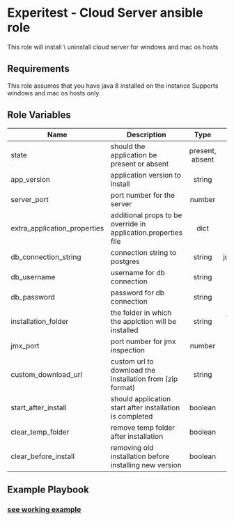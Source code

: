 Experitest - Cloud Server ansible role
=========

This role will install \ uninstall cloud server for windows and mac os hosts

Requirements
------------

This role assumes that you have java 8 installed on the instance
Supports windows and mac os hosts only.

Role Variables
--------------

| Name | Description | Type | Default | Required |
|------|-------------|:----:|:-----:|:-----:|
| state | should the application be present or absent | present, absent | present | no |
| app_version | application version to install | string | 12.4.5460 | no |
| server_port | port number for the server | number | 8080 | no |
| extra_application_properties | additional props to be override in application.properties file | dict | {} | no |
| db_connection_string | connection string to postgres | string | jdbc:postgresql://localhost:5432/cloudserver | no |
| db_username | username for db connection | string | postgres | no |
| db_password | password for db connection | string |  | no |
| installation_folder | the folder in which the applction will be installed | string | for mac: ~/experitest/cloud-server-version <br> for windows: C:\\Experitest\\cloud-server  | no |
| jmx_port | port number for jmx inspection | number | 51234 | no |
| custom_download_url | custom url to download the installation from (zip format) | string |  | no |
| start_after_install | should application start after installation is completed | boolean | True | no |
| clear_temp_folder | remove temp folder after installation | boolean | False | no |
| clear_before_install | removing old installation before installing new version | boolean | False | no |

Example Playbook
----------------
### [see working example](/example)
